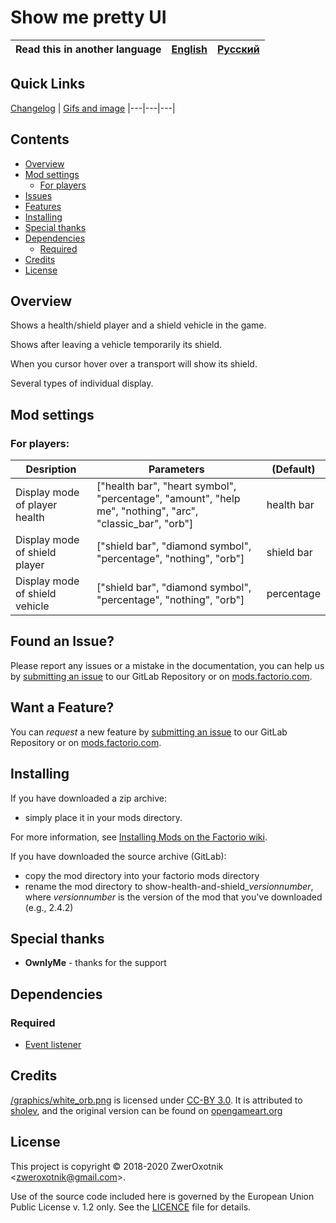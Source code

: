 # Show me pretty UI

Read this in another language | [English](/README.md) | [Русский](/docs/ru/README.md)
|---|---|---|

## Quick Links

[Changelog](CHANGELOG.md) | [Gifs and image](gifs-and-image.md)
|---|---|---|

## Contents

* [Overview](#overview)
* [Mod settings](#mod-settings)
    * [For players](#player)
* [Issues](#issue)
* [Features](#feature)
* [Installing](#installing)
* [Special thanks](#special-thanks)
* [Dependencies](#dependencies)
    * [Required](#required)
* [Credits](#credits)
* [License](#license)

## Overview

Shows a health/shield player and a shield vehicle in the game.

Shows after leaving a vehicle temporarily its shield.

When you cursor hover over a transport will show its shield.

Several types of individual display.

## Mod settings

### <a name="player"></a> For players:

| Desription | Parameters | (Default) |
| ---------- | ---------- |  -------- |
| Display mode of player health | ["health bar", "heart symbol", "percentage", "amount", "help me", "nothing", "arc", "classic_bar", "orb"] | health bar |
| Display mode of shield player | ["shield bar", "diamond symbol", "percentage", "nothing", "orb"] | shield bar |
| Display mode of shield vehicle    | ["shield bar", "diamond symbol", "percentage", "nothing", "orb"] | percentage |

## <a name="issue"></a> Found an Issue?

Please report any issues or a mistake in the documentation, you can help us by
[submitting an issue](https://gitlab.com/ZwerOxotnik/show-health-and-shield/issues) to our GitLab Repository or on [mods.factorio.com](https://mods.factorio.com/mod/show-health-and-shield/discussion).

## <a name="feature"></a> Want a Feature?

You can *request* a new feature by [submitting an issue](https://gitlab.com/ZwerOxotnik/show-health-and-shield/issues) to our GitLab
Repository or on [mods.factorio.com](https://mods.factorio.com/mod/show-health-and-shield/discussion).

## Installing

If you have downloaded a zip archive:

* simply place it in your mods directory.

For more information, see [Installing Mods on the Factorio wiki](https://wiki.factorio.com/index.php?title=Installing_Mods).

If you have downloaded the source archive (GitLab):

* copy the mod directory into your factorio mods directory
* rename the mod directory to show-health-and-shield_*versionnumber*, where *versionnumber* is the version of the mod that you've downloaded (e.g., 2.4.2)

## Special thanks

* **OwnlyMe** - thanks for the support

## Dependencies

### Required

* [Event listener](https://mods.factorio.com/mod/event-listener)

## Credits

[/graphics/white_orb.png](/graphics/white_orb) is licensed under [CC-BY 3.0](https://creativecommons.org/licenses/by/3.0/). It is attributed to [sholev](https://opengameart.org/users/sholev), and the original version can be found on [opengameart.org](https://opengameart.org/content/shield-aura-effect)

## License

This project is copyright © 2018-2020 ZwerOxotnik \<zweroxotnik@gmail.com\>.

Use of the source code included here is governed by the European Union Public License v. 1.2 only. See the [LICENCE](/LICENCE) file for details.

[homepage]: http://mods.factorio.com/mod/show-health-and-shield
[Factorio]: https://factorio.com/
